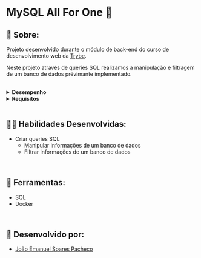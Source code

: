 # MySQL All For One 💾

## 📄 Sobre:

Projeto desenvolvido durante o módulo de back-end do curso de desenvolvimento web da [Trybe](https://www.betrybe.com/).

Neste projeto através de queries SQL realizamos a manipulação e filtragem de um banco de dados prévimante implementado.

</br>
<details>
<summary><strong>Desempenho</strong></summary>
Aprovado com 100% de desempenho em todos os requisitos
</details>

<details>
<summary><strong>Requisitos</strong></summary>
</br>
<strong>Requisitos obrigatórios:</strong> </br>

</br>
Desafio inicial: </br>
1. Exiba apenas os nomes dos produtos na tabela "products" </br>
2. Exiba os dados de todas as colunas da tabela "products" </br>
3. Escreva uma query que exiba os valores da coluna que representa a "primary key" da tabela "products" </br>
4. Conte quantos registros existem na coluna "product_name" da tabela "products" </br>
5. Monte uma query que exiba os dados da tabela "products" a partir do quarto registro até o décimo terceiro </br>
6. Exiba os dados das colunas "product_name" e "id" da tabela "products" de maneira que os resultados estejam em ordem alfabética dos nomes </br>
7. Mostre apenas os ids dos 5 últimos registros da tabela "products" (a ordernação deve ser baseada na coluna "id") </br>
8. Faça uma consulta que retorne três colunas, respectivamente, com os nomes "A", "Trybe" e "eh", e com valores referentes a soma de "5 + 6", a string "de", a soma de "2 + 8" </br>

</br>
Desafio de filtragem de dados: </br>
9. Mostre todos os valores de "notes" da tabela "purchase_orders" que não são nulos </br>
10. Mostre todos os dados da tabela "purchase_orders" em ordem decrescente, ordenados por "created_by" em que o "created_by" é maior ou igual a 3 </br>
11. Exiba os dados da coluna "notes" da tabela "purchase_orders" em que seu valor de "Purchase generated based on Order" é maior ou igual a 30 e menor ou igual a 39 </br>
12. Mostre as "submitted_date" de "purchase_orders" em que a "submitted_date" é do dia 26 de abril de 2006 </br>
13. Mostre o "supplier_id" das "purchase_orders" em que o "supplier_id" seja 1 ou 3 </br>
14. Mostre os resultados da coluna "supplier_id" da tabela "purchase_orders" em que o "supplier_id" seja maior ou igual a 1 e menor ou igual 3 </br>
15. Mostre somente as horas (sem os minutos e os segundos) da coluna "submitted_date" de todos registros da tabela "purchase_orders" </br>
16. Exiba a "submitted_date" das "purchase_orders" que estão entre "2006-01-26 00:00:00" e "2006-03-31 23:59:59" </br>
17. Mostre os registros das colunas "id" e "supplier_id" das "purchase_orders" em que os "supplier_id" sejam tanto 1, ou 3, ou 5, ou 7 </br>
18. Mostre todos os registros de "purchase_orders" que tem o "supplier_id" igual a 3 e "status_id" igual a 2 </br>
19. Mostre a quantidade de pedidos que foram feitos na tabela "orders" pelo "employee_id" igual a 5 ou 6, e que foram enviados através do método(coluna) "shipper_id" igual a 2 </br>

</br>
Desafio de manipulação de tabela: </br>
20. Adicione à tabela "order_details" um registro com "order_id": 69, "product_id": 80, "quantity": 15.0000, "unit_price": 15.0000, "discount": 0, "status_id": 2, "date_allocated": NULL, "purchase_order_id": NULL e "inventory_id": 129 </br>
21. Adicione com um único "INSERT", duas linhas à tabela "order_details" com os mesmos dados do requisito 20 </br>
22. Atualize todos os dados de "discount" do "order_details" para 15 </br>
23. Atualize os dados da coluna "discount" da tabela "order_details" para 30, onde o valor na coluna "unit_price" seja menor que 10.0000 </br>
24. Atualize os dados da coluna "discount" da tabela "order_details" para 45, onde o valor na coluna "unit_price" seja maior que 10.0000 e o id seja um número entre 30 e 40 </br>
25. Delete todos os dados em que a "unit_price" da tabela "order_details" seja menor que 10.0000 </br>
26. Delete todos os dados em que a "unit_price" da tabela "order_details" seja maior que 10.0000 </br>
27. Delete todos os dados da tabela "order_details" </br>
</br>
</details>
</br>

## 🤹🏽 Habilidades Desenvolvidas:
* Criar queries SQL
  * Manipular informações de um banco de dados
  * Filtrar informações de um banco de dados

</br>

## 🧰 Ferramentas:
* SQL
* Docker
</br>

## 📝 Desenvolvido por:
* [João Emanuel Soares Pacheco](https://github.com/joaoespacheco)
